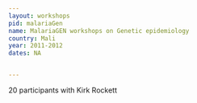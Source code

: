 ```yaml
---
layout: workshops
pid: malariaGen
name: MalariaGEN workshops on Genetic epidemiology 
country: Mali
year: 2011-2012
dates: NA


---
```


20 participants with Kirk Rockett

